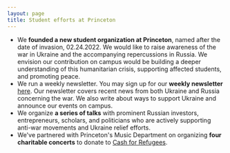 ```yaml
---
layout: page
title: Student efforts at Princeton
---
```




- We **founded a new student organization at Princeton**, named after the date of invasion, 02.24.2022. We would like to raise awareness of the war in Ukraine and the accompanying repercussions in Russia. We envision our contribution on campus would be building a deeper understanding of this humanitarian crisis, supporting affected students, and promoting peace.
- We run a weekly newsletter. You may sign up for our **weekly newsletter** [here](https://forms.gle/kY3LTwPGRWYfmVjC6). Our newsletter covers recent news from both Ukraine and Russia concerning the war. We also write about ways to support Ukraine and announce our events on campus.
- We organize **a series of talks** with prominent Russian investors, entrepreneurs, scholars, and politicians who are actively supporting anti-war movements and Ukraine relief efforts.
- We've partnered with Princeton's Music Department on organizing **four charitable concerts** to donate to [Cash for Refugees](https://www.cashforrefugees.org).
